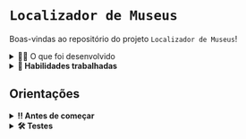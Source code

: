 # `Localizador de Museus`

Boas-vindas ao repositório do projeto `Localizador de Museus`!

<details>
  <summary>👨‍💻 O que foi desenvolvido</summary><br />

Neste projeto foi implementado uma API cuja principal funcionalidade é facilitar a busca por museus baseada em sua localização. Os dados foram retirados [desta](http://dados.cultura.gov.br/dataset/series-historicas-cadastro-nacional-de-museus) série histórica.

</details>

<details>
  <summary><strong>📝 Habilidades trabalhadas</strong></summary>

Neste projeto, fui capaz de:

- Criar classes de controle e suas rotas
- Criar classes de serviço
- Utilizar injeção de dependências
- Trabalhar com exceções customizadas
- Tratar exceções da API através de gerenciadores de erros
- Implementar testes unitários para cobertura de código
- Criar uma configuração Docker para sua aplicação

</details>

## Orientações

<details>

   <summary><strong>‼ Antes de começar</strong></summary>

1. Clone o repositório

- Copie o endereço SSH do repositório e use-o para cloná-lo na sua máquina:
  - Por exemplo: `git clone <Link SSH do repositório>`
- Entre na pasta do repositório que você acabou de clonar:
  - `cd <nome do repositório>`

2. Instale as dependências

- Para instalar todas as denpendências utilize o comando:
  - `mvn dependency:resolve`
- Para fazer todo o processo de instalação de dependências, compilação, testes, empacotamento e instalação no repositório local, utilize o comando:
  - `mvn install`

</details>

<details>
<summary><strong>🛠 Testes</strong></summary>

Para executar todos os testes basta rodar o comando:
```bash
mvn test
```

Para executar apenas uma classe de testes:
```bash
mvn test -Dtest="TestClassName"
```

</details>
